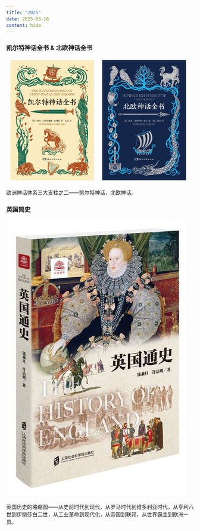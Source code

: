 ```yaml
---
title: "2025"
date: 2025-03-16
content: hide
---
```


### 凯尔特神话全书 & 北欧神话全书

<style>
    .column {
        float: left;
        width: 33.33%;
        padding: 5px;
        text-align: center;
    }
    
    .row {
        display: flex;
        justify-content: center;
        margin: 0 auto;
    }

    .row::after {
        content: "";
        clear: both;
        display: table;
        padding: 5px;
    }
</style>

<div class="row">
    <div class="column"> 
        <img src="2025-03-16-0.png" style="width: 95%"> 
    </div>
    <div class="column">
        <img src="2025-03-16-1.png" style="width: 95%"> 
    </div>
</div>

欧洲神话体系三大支柱之二——凯尔特神话，北欧神话。

### 英国简史

![](2025-03-16-2.png#center-small)

英国历史的略缩图——从史前时代到现代，从罗马时代到维多利亚时代，从亨利八世到伊丽莎白二世，从工业革命到现代化，从帝国到联邦，从世界霸主到欧洲一员。


